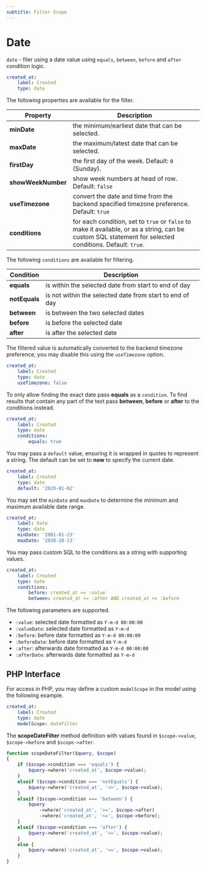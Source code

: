 ```yaml
---
subtitle: Filter Scope
---
```

# Date

`date` - filer using a date value using `equals`, `between`, `before` and `after` condition logic.

```yaml
created_at:
    label: Created
    type: date
```

The following properties are available for the filter.

Property | Description
------------- | -------------
**minDate** | the minimum/earliest date that can be selected.
**maxDate** | the maximum/latest date that can be selected.
**firstDay** | the first day of the week. Default: `0` (Sunday).
**showWeekNumber** | show week numbers at head of row. Default: `false`
**useTimezone** | convert the date and time from the backend specified timezone preference. Default: `true`
**conditions** | for each condition, set to `true` or `false` to make it available, or as a string, can be custom SQL statement for selected conditions. Default: `true`.

The following `conditions` are available for filtering.

Condition | Description
------------- | -------------
**equals** | is within the selected date from start to end of day
**notEquals** | is not within the selected date from start to end of day
**between** | is between the two selected dates
**before** | is before the selected date
**after** | is after the selected date

The filtered value is automatically converted to the backend timezone preference, you may disable this using the `useTimezone` option.

```yaml
created_at:
    label: Created
    type: date
    useTimezone: false
```

To only allow finding the exact date pass **equals** as a `condition`. To find results that contain any part of the text pass **between**, **before** or **after** to the conditions instead.

```yaml
created_at:
    label: Created
    type: date
    conditions:
        equals: true
```

You may pass a `default` value, ensuring it is wrapped in quotes to represent a string. The default can be set to **now** to specify the current date.

```yaml
created_at:
    label: Created
    type: date
    default: '2020-01-02'
```

You may set the `minDate` and `maxDate` to determine the minimum and maximum available date range.

```yaml
created_at:
    label: Date
    type: date
    minDate: '2001-01-23'
    maxDate: '2030-10-13'
```

You may pass custom SQL to the conditions as a string with supporting values.

```yaml
created_at:
    label: Created
    type: date
    conditions:
        before: created_at <= :value
        between: created_at >= :after AND created_at <= :before
```

The following parameters are supported.

- `:value`: selected date formatted as `Y-m-d 00:00:00`
- `:valueDate`: selected date formatted as `Y-m-d`
- `:before`: before date formatted as `Y-m-d 00:00:00`
- `:beforeDate`: before date formatted as `Y-m-d`
- `:after`: afterwards date formatted as `Y-m-d 00:00:00`
- `:afterDate`: afterwards date formatted as `Y-m-d`

## PHP Interface

For access in PHP, you may define a custom `modelScope` in the model using the following example.

```yaml
created_at:
    label: Created
    type: date
    modelScope: dateFilter
```

The **scopeDateFilter** method definition with values found in `$scope->value`, `$scope->before` and `$scope->after`.

```php
function scopeDateFilter($query, $scope)
{
    if ($scope->condition === 'equals') {
        $query->where('created_at', $scope->value);
    }
    elseif ($scope->condition === 'notEquals') {
        $query->where('created_at', '<>', $scope->value);
    }
    elseif ($scope->condition === 'between') {
        $query
            ->where('created_at', '>=', $scope->after)
            ->where('created_at', '<=', $scope->before);
    }
    elseif ($scope->condition === 'after') {
        $query->where('created_at', '>=', $scope->value);
    }
    else {
        $query->where('created_at', '<=', $scope->value);
    }
}
```
